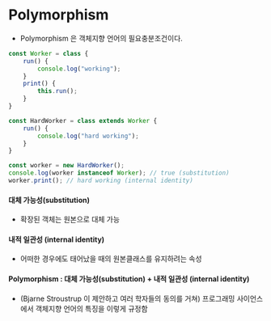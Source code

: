 # Polymorphism

- Polymorphism 은 객체지향 언어의 필요충분조건이다.

```javascript
const Worker = class {
    run() {
        console.log("working");
    }
    print() {
        this.run();
    }
}

const HardWorker = class extends Worker {
    run() {
        console.log("hard working");
    }
}

const worker = new HardWorker();
console.log(worker instanceof Worker); // true (substitution)
worker.print(); // hard working (internal identity)
```



#### 대체 가능성(substitution)

- 확장된 객체는 원본으로 대체 가능



#### 내적 일관성 (internal identity)

- 어떠한 경우에도 태어났을 때의 원본클래스를 유지하려는 속성



#### Polymorphism : 대체 가능성(substitution) + 내적 일관성 (internal identity)

- (Bjarne Stroustrup 이 제안하고 여러 학자들의 동의를 거쳐) 프로그래밍 사이언스에서 객체지향 언어의 특징을 이렇게 규정함 